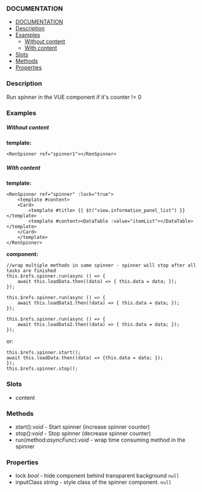 
### DOCUMENTATION
- [DOCUMENTATION](#documentation)
- [Description](#description)
- [Examples](#examples)
    - [Without content](#without-content)
    - [With content](#with-content)
- [Slots](#slots)
- [Methods](#methods)
- [Properties](#properties)

### Description
Run spinner in the VUE component if it's counter != 0

### Examples

##### Without content
**template:**
```
<RenSpinner ref="spinner1"></RenSpinner>
```
##### With content
**template:**
```
<RenSpinner ref="spinner" :lock="true">
    <template #content>
    <Card>
        <template #title> {{ $t("view.information_panel_list") }} </template>
        <template #content><DataTable :value="itemList"></DataTable></template>
    </Card>
    </template>
</RenSpinner>
```
**component:**
```
//wrap multiple methods in same spinner - spinner will stop after all tasks are finished
this.$refs.spinner.run(async () => {
    await this.loadData.then((data) => { this.data = data; });
});

this.$refs.spinner.run(async () => {
    await this.loadData1.then((data) => { this.data = data; });
});

this.$refs.spinner.run(async () => {
    await this.loadData2.then((data) => { this.data = data; });
});
```
or:
```
this.$refs.spinner.start();
await this.loadData.then((data) => {this.data = data; });
});
this.$refs.spinner.stop();
```


### Slots

* content

### Methods

* start():*void*  - Start spinner (increase spinner counter)
* stop():*void*  - Stop spinner (decrease spinner counter)
* run(method:*asyncFunc*):*void* - wrap time consuming method in the spinner


### Properties

* lock *bool* - hide component behind transparent background
  `null`
* inputClass *string* - style class of the spinner component.
  `null`